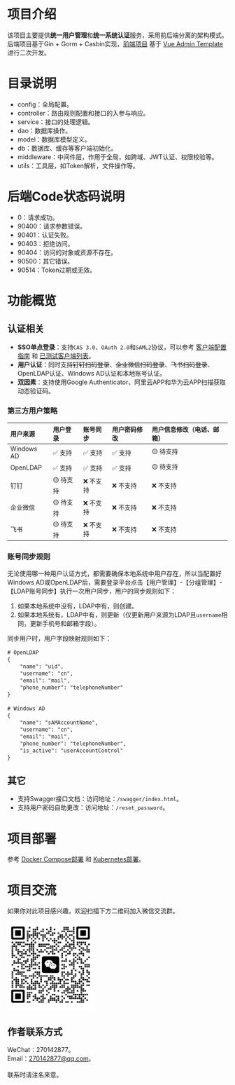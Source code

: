 # 项目介绍
该项目主要提供**统一用户管理**和**统一系统认证**服务，采用前后端分离的架构模式。后端项目基于Gin + Gorm + Casbin实现，[前端项目](https://github.com/yuyan075500/ops-web "前端项目") 基于 [Vue Admin Template](https://github.com/PanJiaChen/vue-admin-template "Vue Admin Template") 进行二次开发。
# 目录说明
* config：全局配置。
* controller：路由规则配置和接口的入参与响应。
* service：接口的处理逻辑。
* dao：数据库操作。
* model：数据库模型定义。
* db：数据库、缓存等客户端初始化。
* middleware：中间件层，作用于全局，如跨域、JWT认证、权限校验等。
* utils：工具层，如Token解析，文件操作等。
# 后端Code状态码说明
* 0：请求成功。
* 90400：请求参数错误。
* 90401：认证失败。
* 90403：拒绝访问。
* 90404：访问的对象或资源不存在。
* 90500：其它错误。
* 90514：Token过期或无效。
# 功能概览
## 认证相关
* **SSO单点登录**：支持`CAS 3.0`、`OAuth 2.0`和`SAML2`协议，可以参考 [客户端配置指南](https://github.com/yuyan075500/ops-api/blob/main/deploy/sso.md "配置指南") 和 [已测试客户端列表](https://github.com/yuyan075500/ops-api/blob/main/deploy/sso.md#%E5%B7%B2%E6%B5%8B%E8%AF%95%E9%80%9A%E8%BF%87%E7%9A%84%E5%AE%A2%E6%88%B7%E7%AB%AF "客户端列表")。
* **用户认证**：同时支持~~钉钉扫码登录~~、~~企业微信扫码登录~~、~~飞书扫码登录~~、OpenLDAP认证、Windows AD认证和本地账号认证。
* **双因素**：支持使用Google Authenticator、阿里云APP和华为云APP扫描获取动态验证码。
### 第三方用户策略
| 用户来源       | 用户登录   | 账号同步  | 用户密码修改 | 用户信息修改（电话、邮箱） |
|:-----------|:-------|:------|:-------|:--------------|
| Windows AD | ✅ 支持   | ✅ 支持  | ✅ 支持   | 🟡 待支持        |
| OpenLDAP   | ✅ 支持   | ✅ 支持  | ✅ 支持   | 🟡 待支持        |
| 钉钉         | 🟡 待支持 | ❌ 不支持 | ❌ 不支持  | ❌ 不支持         |
| 企业微信       | 🟡 待支持 | ❌ 不支持 | ❌ 不支持  | ❌ 不支持         |
| 飞书         | 🟡 待支持 | ❌ 不支持 | ❌ 不支持  | ❌ 不支持         |
### 账号同步规则
无论使用哪一种用户认证方式，都需要确保本地系统中用户存在，所以当配置好Windows AD或OpenLDAP后，需要登录平台点击【用户管理】-【分组管理】-【LDAP账号同步】执行一次用户同步，用户的同步规则如下：
1. 如果本地系统中没有，LDAP中有，则创建。
2. 如果本地系统有，LDAP中有，则更新（仅更新用户来源为LDAP且`username`相同，更新手机号和邮箱字段）。

同步用户时，用户字段映射规则如下：
```shell
# OpenLDAP
{
	"name": "uid",
	"username": "cn",
	"email": "mail",
	"phone_number": "telephoneNumber"
}

# Windows AD
{
	"name": "sAMAccountName",
	"username": "cn",
	"email": "mail",
	"phone_number": "telephoneNumber",
	"is_active": "userAccountControl"
}
```
## 其它
* 支持Swagger接口文档：访问地址：`/swagger/index.html`。
* 支持用户密码自助更改：访问地址：`/reset_password`。
# 项目部署
参考 [Docker Compose部署](https://github.com/yuyan075500/ops-api/blob/main/deploy/deploy.md#docker-compose%E9%83%A8%E7%BD%B2 "docker-compose部署") 和 [Kubernetes部署](https://github.com/yuyan075500/ops-api/blob/main/deploy/deploy.md#kubernetes%E9%83%A8%E7%BD%B2 "Kubernetes部署")。
# 项目交流
如果你对此项目感兴趣，欢迎扫描下方二维码加入微信交流群。  
<br>
<img src="deploy/sso_example/img/wechat.png" alt="img" width="200" height="200"/>
## 作者联系方式
WeChat：270142877。  
Email：270142877@qq.com。  
<br>
联系时请注名来意。
